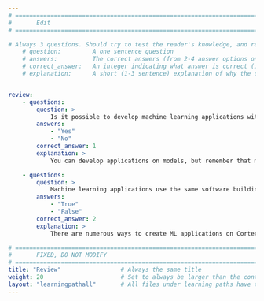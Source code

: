 ```yaml
---
# ================================================================================
#       Edit
# ================================================================================

# Always 3 questions. Should try to test the reader's knowledge, and reinforce the key points you want them to remember.
    # question:         A one sentence question
    # answers:          The correct answers (from 2-4 answer options only). Should be surrounded by quotes.
    # correct_answer:   An integer indicating what answer is correct (index starts from 0)
    # explanation:      A short (1-3 sentence) explanation of why the correct answer is correct. Can add additional context if desired


review:
    - questions:
        question: >
            Is it possible to develop machine learning applications without a physical board?
        answers:
            - "Yes"
            - "No"
        correct_answer: 1                  
        explanation: >
            You can develop applications on models, but remember that models are abstracted and are not recommended for detailed benchmarking. 

    - questions:
        question: >
            Machine learning applications use the same software building blocks, and only the training data changes based on the application. 
        answers:
            - "True"
            - "False"
        correct_answer: 2                  
        explanation: >
            There are numerous ways to create ML applications on Cortex-M using a variety of ML frameworks and libraries. 

# ================================================================================
#       FIXED, DO NOT MODIFY
# ================================================================================
title: "Review"                 # Always the same title
weight: 20                      # Set to always be larger than the content in this path
layout: "learningpathall"       # All files under learning paths have this same wrapper
---
```

